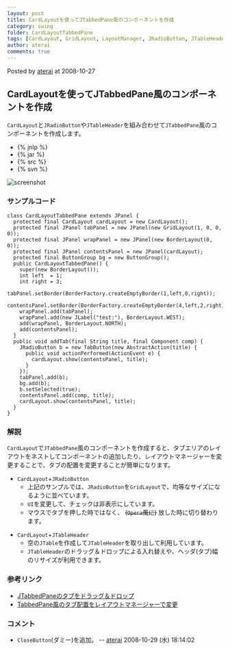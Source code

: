 ```yaml
---
layout: post
title: CardLayoutを使ってJTabbedPane風のコンポーネントを作成
category: swing
folder: CardLayoutTabbedPane
tags: [CardLayout, GridLayout, LayoutManager, JRadioButton, JTableHeader, JTabbedPane]
author: aterai
comments: true
---
```


Posted by [aterai](http://terai.xrea.jp/aterai.html) at 2008-10-27

## CardLayoutを使ってJTabbedPane風のコンポーネントを作成
`CardLayout`と`JRadioButton`や`JTableHeader`を組み合わせて`JTabbedPane`風のコンポーネントを作成します。

- {% jnlp %}
- {% jar %}
- {% src %}
- {% svn %}

<!-- dummy comment line for breaking list -->

![screenshot](https://lh5.googleusercontent.com/_9Z4BYR88imo/TQTIbe7vt7I/AAAAAAAAASw/SGFMcgCN_r4/s800/CardLayoutTabbedPane.png)

### サンプルコード
<pre class="prettyprint"><code>class CardLayoutTabbedPane extends JPanel {
  protected final CardLayout cardLayout = new CardLayout();
  protected final JPanel tabPanel = new JPanel(new GridLayout(1, 0, 0, 0));
  protected final JPanel wrapPanel = new JPanel(new BorderLayout(0, 0));
  protected final JPanel contentsPanel = new JPanel(cardLayout);
  protected final ButtonGroup bg = new ButtonGroup();
  public CardLayoutTabbedPane() {
    super(new BorderLayout());
    int left  = 1;
    int right = 3;
    tabPanel.setBorder(BorderFactory.createEmptyBorder(1,left,0,right));
    contentsPanel.setBorder(BorderFactory.createEmptyBorder(4,left,2,right));
    wrapPanel.add(tabPanel);
    wrapPanel.add(new JLabel("test:"), BorderLayout.WEST);
    add(wrapPanel, BorderLayout.NORTH);
    add(contentsPanel);
  }
  public void addTab(final String title, final Component comp) {
    JRadioButton b = new TabButton(new AbstractAction(title) {
      public void actionPerformed(ActionEvent e) {
        cardLayout.show(contentsPanel, title);
      }
    });
    tabPanel.add(b);
    bg.add(b);
    b.setSelected(true);
    contentsPanel.add(comp, title);
    cardLayout.show(contentsPanel, title);
  }
}
</code></pre>

### 解説
`CardLayout`で`JTabbedPane`風のコンポーネントを作成すると、タブエリアのレイアウトをネストしてコンポーネントの追加したり、レイアウトマネージャーを変更することで、タブの配置を変更することが簡単になります。

- `CardLayout`+`JRadioButton`
    - 上記のサンプルでは、`JRadioButton`を`GridLayout`で、均等なサイズになるように並べています。
    - `UI`を変更して、チェックは非表示にしています。
    - マウスでタブを押した時ではなく、 ~~(`Opera`風に)~~ 放した時に切り替わります。

<!-- dummy comment line for breaking list -->

- `CardLayout`+`JTableHeader`
    - 空の`JTable`を作成して`JTableHeader`を取り出して利用しています。
    - `JTableHeader`のドラッグ＆ドロップによる入れ替えや、ヘッダ(タブ)幅のリサイズが利用できます。

<!-- dummy comment line for breaking list -->

### 参考リンク
- [JTabbedPaneのタブをドラッグ＆ドロップ](http://terai.xrea.jp/Swing/DnDTabbedPane.html)
- [TabbedPane風のタブ配置をレイアウトマネージャーで変更](http://terai.xrea.jp/Swing/NewTabButton.html)

<!-- dummy comment line for breaking list -->

### コメント
- `CloseButton`(ダミー)を追加。 -- [aterai](http://terai.xrea.jp/aterai.html) 2008-10-29 (水) 18:14:02

<!-- dummy comment line for breaking list -->

